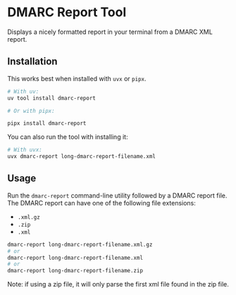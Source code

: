 # DMARC Report Tool

Displays a nicely formatted report in your terminal from a DMARC XML report.

## Installation

This works best when installed with `uvx` or `pipx`.

```bash
# With uv:
uv tool install dmarc-report

# Or with pipx:

pipx install dmarc-report
```

You can also run the tool with installing it:

```bash
# With uvx:
uvx dmarc-report long-dmarc-report-filename.xml
```

## Usage

Run the `dmarc-report` command-line utility followed by a DMARC report file.
The DMARC report can have one of the following file extensions:

- `.xml.gz`
- `.zip`
- `.xml`

```bash
dmarc-report long-dmarc-report-filename.xml.gz
# or
dmarc-report long-dmarc-report-filename.xml
# or
dmarc-report long-dmarc-report-filename.zip
```

Note: if using a zip file, it will only parse the first xml file found in the zip file.
